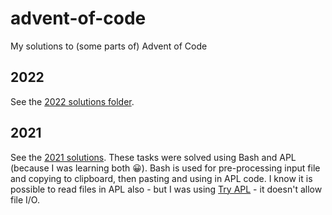 # advent-of-code
My solutions to (some parts of) Advent of Code 

## 2022
See the [2022 solutions folder](2022).

## 2021
See the [2021 solutions](2021/solution.md).
These tasks were solved using Bash and APL (because I was learning both 😀).
Bash is used for pre-processing input file and copying to clipboard, then pasting and using in APL code.
I know it is possible to read files in APL also - but I was using [Try APL](tryapl.org) - it doesn't allow file I/O.
